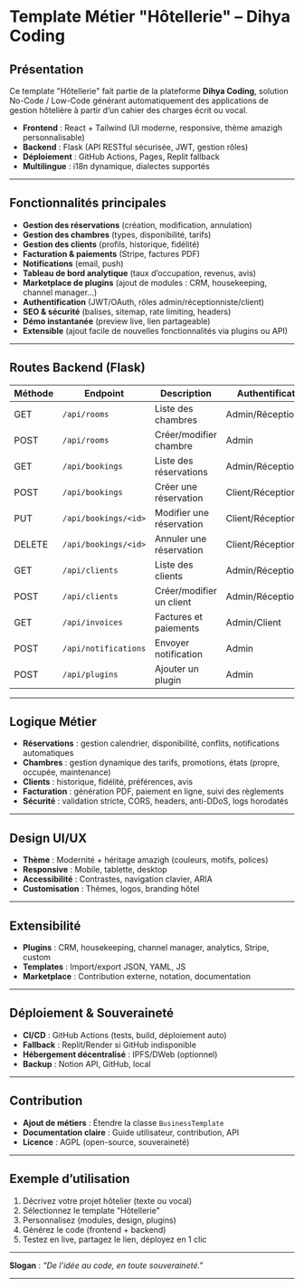 # Template Métier "Hôtellerie" – Dihya Coding

## Présentation

Ce template "Hôtellerie" fait partie de la plateforme **Dihya Coding**, solution No-Code / Low-Code générant automatiquement des applications de gestion hôtelière à partir d’un cahier des charges écrit ou vocal.

- **Frontend** : React + Tailwind (UI moderne, responsive, thème amazigh personnalisable)
- **Backend** : Flask (API RESTful sécurisée, JWT, gestion rôles)
- **Déploiement** : GitHub Actions, Pages, Replit fallback
- **Multilingue** : i18n dynamique, dialectes supportés

---

## Fonctionnalités principales

- **Gestion des réservations** (création, modification, annulation)
- **Gestion des chambres** (types, disponibilité, tarifs)
- **Gestion des clients** (profils, historique, fidélité)
- **Facturation & paiements** (Stripe, factures PDF)
- **Notifications** (email, push)
- **Tableau de bord analytique** (taux d’occupation, revenus, avis)
- **Marketplace de plugins** (ajout de modules : CRM, housekeeping, channel manager…)
- **Authentification** (JWT/OAuth, rôles admin/réceptionniste/client)
- **SEO & sécurité** (balises, sitemap, rate limiting, headers)
- **Démo instantanée** (preview live, lien partageable)
- **Extensible** (ajout facile de nouvelles fonctionnalités via plugins ou API)

---

## Routes Backend (Flask)

| Méthode | Endpoint                | Description                        | Authentification      |
|---------|-------------------------|------------------------------------|-----------------------|
| GET     | `/api/rooms`            | Liste des chambres                 | Admin/Réceptionniste  |
| POST    | `/api/rooms`            | Créer/modifier chambre             | Admin                 |
| GET     | `/api/bookings`         | Liste des réservations             | Admin/Réceptionniste  |
| POST    | `/api/bookings`         | Créer une réservation              | Client/Réceptionniste |
| PUT     | `/api/bookings/<id>`    | Modifier une réservation           | Client/Réceptionniste |
| DELETE  | `/api/bookings/<id>`    | Annuler une réservation            | Client/Réceptionniste |
| GET     | `/api/clients`          | Liste des clients                  | Admin/Réceptionniste  |
| POST    | `/api/clients`          | Créer/modifier un client           | Admin/Réceptionniste  |
| GET     | `/api/invoices`         | Factures et paiements              | Admin/Client          |
| POST    | `/api/notifications`    | Envoyer notification               | Admin                 |
| POST    | `/api/plugins`          | Ajouter un plugin                  | Admin                 |

---

## Logique Métier

- **Réservations** : gestion calendrier, disponibilité, conflits, notifications automatiques
- **Chambres** : gestion dynamique des tarifs, promotions, états (propre, occupée, maintenance)
- **Clients** : historique, fidélité, préférences, avis
- **Facturation** : génération PDF, paiement en ligne, suivi des règlements
- **Sécurité** : validation stricte, CORS, headers, anti-DDoS, logs horodatés

---

## Design UI/UX

- **Thème** : Modernité + héritage amazigh (couleurs, motifs, polices)
- **Responsive** : Mobile, tablette, desktop
- **Accessibilité** : Contrastes, navigation clavier, ARIA
- **Customisation** : Thèmes, logos, branding hôtel

---

## Extensibilité

- **Plugins** : CRM, housekeeping, channel manager, analytics, Stripe, custom
- **Templates** : Import/export JSON, YAML, JS
- **Marketplace** : Contribution externe, notation, documentation

---

## Déploiement & Souveraineté

- **CI/CD** : GitHub Actions (tests, build, déploiement auto)
- **Fallback** : Replit/Render si GitHub indisponible
- **Hébergement décentralisé** : IPFS/DWeb (optionnel)
- **Backup** : Notion API, GitHub, local

---

## Contribution

- **Ajout de métiers** : Étendre la classe `BusinessTemplate`
- **Documentation claire** : Guide utilisateur, contribution, API
- **Licence** : AGPL (open-source, souveraineté)

---

## Exemple d’utilisation

1. Décrivez votre projet hôtelier (texte ou vocal)
2. Sélectionnez le template "Hôtellerie"
3. Personnalisez (modules, design, plugins)
4. Générez le code (frontend + backend)
5. Testez en live, partagez le lien, déployez en 1 clic

---

**Slogan** : _"De l’idée au code, en toute souveraineté."_

---